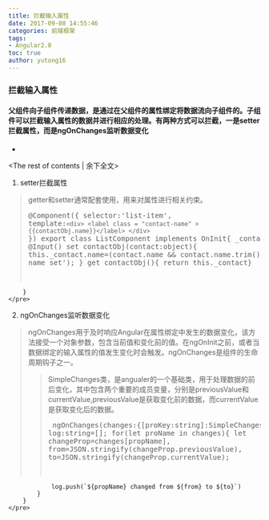```yaml
---
title: 拦截输入属性
date: 2017-09-08 14:55:46
categories: 前端框架
tags:
- Angular2.0
toc: true
author: yutong16
---
```

### 拦截输入属性
#### 父组件向子组件传递数据，是通过在父组件的属性绑定将数据流向子组件的。子组件可以拦截输入属性的数据并进行相应的处理。有两种方式可以拦截，一是setter拦截属性，而是ngOnChanges监听数据变化
+ <!-- more -->
<The rest of contents | 余下全文>
1. setter拦截属性 
> getter和setter通常配套使用，用来对属性进行相关约束。
    <pre>
        @Component({
            selector:'list-item',
            template:`
                <div>
                    <label class = "contact-name" >{{contactObj.name}}</label>
                </div>
            `
        })
        export class ListComponent implements OnInit{
            _contact:object={};
            @Input()
            set contactObj(contact:object){
                this._contact.name=(contact.name && contact.name.trim() || 'no name set');
            }
            get contactObj(){ return this._contact}

        }
    </pre>
2. ngOnChanges监听数据变化
> ngOnChanges用于及时响应Angular在属性绑定中发生的数据变化，该方法接受一个对象参数，包含当前值和变化前的值。在ngOnInit之前，或者当数据绑定的输入属性的值发生变化时会触发。ngOnChanges是组件的生命周期钩子之一。
>> SimpleChanges类，是angualer的一个基础类，用于处理数据的前后变化，其中包含两个重要的成员变量，分别是previousValue和currentValue,previousValue是获取变化前的数据，而currentValue是获取变化后的数据。
    <pre>
        ngOnChanges(changes:{[proKey:string]:SimpleChanges}){
            let log:string=[];
            for(let proName in changes){
                let changeProp=changes[propName],
                from=JSON.stringify(changeProp.previousValue),
                to=JSON.stringify(changeProp.currentValue);

                log.push(`${propName} changed from ${from} to ${to}`)
            }
        }
    </pre>